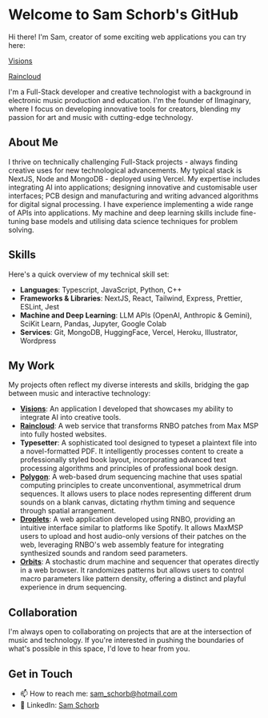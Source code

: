 # Welcome to Sam Schorb's GitHub

Hi there! I'm Sam, creator of some exciting web applications you can try here:

[Visions](https://visions.iimaginary.com/)

[Raincloud](https://raincloud.iimaginary.com/patch/6672d2bd539caa38942aa0e5)

I'm a Full-Stack developer and creative technologist with a background in electronic music production and education. I'm the founder of IImaginary, where I focus on developing innovative tools for creators, blending my passion for art and music with cutting-edge technology.

## About Me

I thrive on technically challenging Full-Stack projects - always finding creative uses for new technological advancements. My typical stack is NextJS, Node and MongoDB - deployed using Vercel. My expertise includes integrating AI into applications; designing innovative and customisable user interfaces; PCB design and manufacturing and writing advanced algorithms for digital signal processing. I have experience implementing a wide range of APIs into applications. My machine and deep learning skills include fine-tuning base models and utilising data science techniques for problem solving.

## Skills

Here's a quick overview of my technical skill set:

- **Languages**: Typescript, JavaScript, Python, C++
- **Frameworks & Libraries**: NextJS, React, Tailwind, Express, Prettier, ESLint, Jest
- **Machine and Deep Learning**: LLM APIs (OpenAI, Anthropic & Gemini), SciKit Learn, Pandas, Jupyter, Google Colab
- **Services**: Git, MongoDB, HuggingFace, Vercel, Heroku, Illustrator, Wordpress

## My Work

My projects often reflect my diverse interests and skills, bridging the gap between music and interactive technology:

- [**Visions**](https://visions.iimaginary.com/): An application I developed that showcases my ability to integrate AI into creative tools. 
- [**Raincloud**](https://raincloud.iimaginary.com/patch/6672d2bd539caa38942aa0e5): A web service that transforms RNBO patches from Max MSP into fully hosted websites. 
- **Typesetter**: A sophisticated tool designed to typeset a plaintext file into a novel-formatted PDF. It intelligently processes content to create a professionally styled book layout, incorporating advanced text processing algorithms and principles of professional book design.
- [**Polygon**](https://polygon.iimaginary.com/): A web-based drum sequencing machine that uses spatial computing principles to create unconventional, asymmetrical drum sequences. It allows users to place nodes representing different drum sounds on a blank canvas, dictating rhythm timing and sequence through spatial arrangement. 
- [**Droplets**](https://droplets.iimaginary.com/): A web application developed using RNBO, providing an intuitive interface similar to platforms like Spotify. It allows MaxMSP users to upload and host audio-only versions of their patches on the web, leveraging RNBO's web assembly feature for integrating synthesized sounds and random seed parameters. 
- [**Orbits**](https://iimaginary.com/orbits/): A stochastic drum machine and sequencer that operates directly in a web browser. It randomizes patterns but allows users to control macro parameters like pattern density, offering a distinct and playful experience in drum sequencing. 


## Collaboration

I'm always open to collaborating on projects that are at the intersection of music and technology. If you're interested in pushing the boundaries of what's possible in this space, I'd love to hear from you.

## Get in Touch

- 📫 How to reach me: [sam_schorb@hotmail.com](mailto:sam_schorb@hotmail.com)
- 🔗 LinkedIn: [Sam Schorb](https://www.linkedin.com/in/sam-schorb/)
